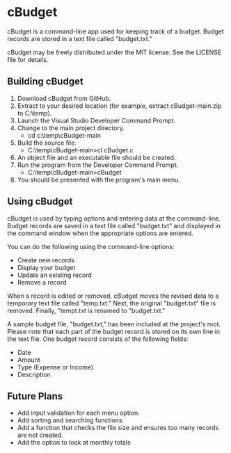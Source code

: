 # cBudget  

cBudget is a command-line app used for keeping track of a budget. Budget records are stored in a text file called "budget.txt."

cBudget may be freely distributed under the MIT license. See the LICENSE file for details.

## Building cBudget  

1. Download cBudget from GitHub.
2. Extract to your desired location (for example, extract cBudget-main.zip to C:\temp).
3. Launch the Visual Studio Developer Command Prompt.
4. Change to the main project directory.
   - cd c:\temp\cBudget-main
5. Build the source file.
   - C:\temp\cBudget-main>cl cBudget.c
6. An object file and an executable file should be created.
7. Run the program from the Developer Command Prompt.
   - C:\temp\cBudget-main>cBudget
8. You should be presented with the program's main menu.

## Using cBudget  

cBudget is used by typing options and entering data at the command-line. Budget records are saved in a text file called "budget.txt" and displayed in the command window when the appropriate options are entered.

You can do the following using the command-line options:
- Create new records
- Display your budget
- Update an existing record
- Remove a record

When a record is edited or removed, cBudget moves the revised data to a temporary text file called "temp.txt." Next, the original "budget.txt" file is removed. Finally, "tempt.txt is renamed to "budget.txt."

A sample budget file, "budget.txt," has been included at the project's root. Please note that each part of the budget record is stored on its own line in the text file. One budget record consists of the following fields:
- Date
- Amount
- Type (Expense or Income)
- Description

## Future Plans  

- Add input validation for each menu option.
- Add sorting and searching functions.
- Add a function that checks the file size and ensures too many records are not created.
- Add the option to look at monthly totals
